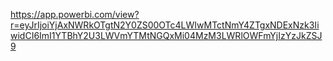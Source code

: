 https://app.powerbi.com/view?r=eyJrIjoiYjAxNWRkOTgtN2Y0ZS00OTc4LWIwMTctNmY4ZTgxNDExNzk3IiwidCI6ImI1YTBhY2U3LWVmYTMtNGQxMi04MzM3LWRlOWFmYjIzYzJkZSJ9